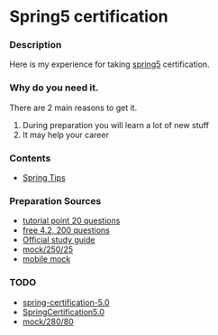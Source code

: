# Spring5 certification

### Description
Here is my experience for taking [spring5](https://store.education.pivotal.io/confirm-course?courseid=EDU-1202) certification.

### Why do you need it.
There are 2 main reasons to get it.
1. During preparation you will learn a lot of new stuff
2. It may help your career

### Contents
* [Spring Tips](https://github.com/dgaydukov/cert-spring5/blob/master/files/spring5.md)


### Preparation Sources
* [tutorial point 20 questions](https://www.tutorialspoint.com/spring/spring_online_test.htm)
* [free 4.2, 200 questions](https://github.com/vojtechruz/spring-core-cert-notes-4.2)
* [Official study guide](https://www.amazon.com/Pivotal-Certified-Professional-Spring-Developer/dp/1484251350)
* [mock/250/25](http://itestjava.com/java-certification-practice-tests/product/enter.do?product=SPRING-CORE50)
* [mobile mock](https://play.google.com/store/apps/details?id=com.springqcm)


### TODO
* [spring-certification-5.0](https://github.com/vshemyako/spring-certification-5.0)
* [SpringCertification5.0](https://github.com/MrR0807/SpringCertification5.0)
* [mock/280/80](https://www.certification-questions.com/spring-exam/professional-dumps.html)